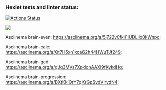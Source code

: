 ### Hexlet tests and linter status:
[![Actions Status](https://github.com/Nikitang/frontend-project-44/actions/workflows/hexlet-check.yml/badge.svg)](https://github.com/Nikitang/frontend-project-44/actions)

<a href="https://codeclimate.com/github/Nikitang/frontend-project-44/maintainability"><img src="https://api.codeclimate.com/v1/badges/168f7c90cf2137d8c04f/maintainability" /></a>

Asciinema brain-even: https://asciinema.org/a/5j722v0fkiI1iUDLilo0kWnpc;

Asciinema brain-calc: https://asciinema.org/a/Qt7H5xn1xca62h44HWuTJf249;

Asciinema brain-gcd: https://asciinema.org/a/qJq3MVs7XpdonAAXI9fKykdHq;

Asciinema brain-progression: https://asciinema.org/a/BXtKklQrY7qKrGpSydVIrvdN4;